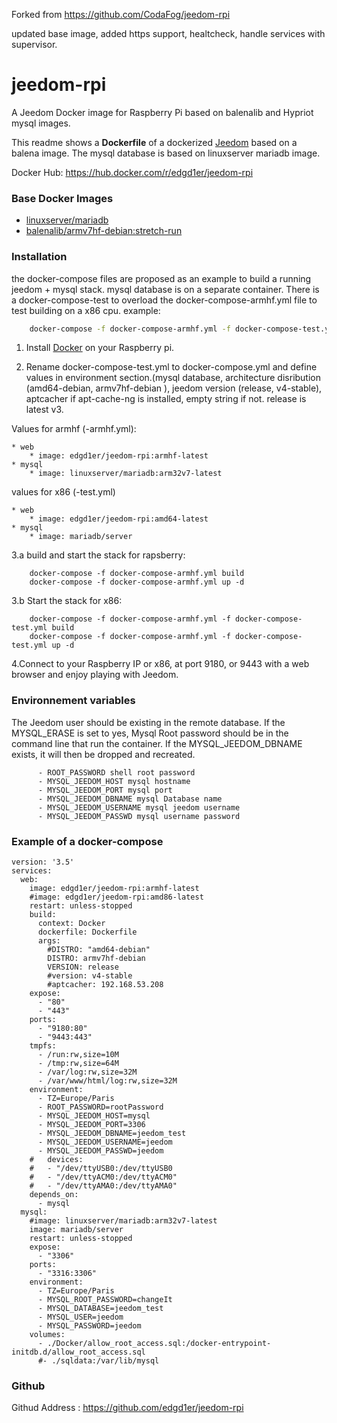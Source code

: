Forked from https://github.com/CodaFog/jeedom-rpi

updated base image, added https support, healtcheck, handle services with supervisor.


# jeedom-rpi

A Jeedom Docker image for Raspberry Pi based on balenalib and Hypriot mysql images.

This readme shows a **Dockerfile** of a dockerized [Jeedom](https://www.jeedom.com) based on a balena image. The mysql database is based on linuxserver mariadb image.

Docker Hub: https://hub.docker.com/r/edgd1er/jeedom-rpi


### Base Docker Images

* [linuxserver/mariadb](https://hub.docker.com/r/linuxserver/mariadb)
* [balenalib/armv7hf-debian:stretch-run](https://www.balena.io/docs/reference/base-images/base-images/?ref=dockerhub)


### Installation

the docker-compose files are proposed as an example to build a running jeedom + mysql stack. mysql database is on a separate container. There is a docker-compose-test to overload the docker-compose-armhf.yml file to test building on a x86 cpu.
example:
```bash
    docker-compose -f docker-compose-armhf.yml -f docker-compose-test.yml build
```

1. Install [Docker](https://www.docker.com/) on your Raspberry pi.

2. Rename docker-compose-test.yml to docker-compose.yml and define values in environment section.(mysql database, architecture disribution (amd64-debian, armv7hf-debian ), jeedom version (release, v4-stable), aptcacher if apt-cache-ng is installed, empty string if not. release is latest v3.

Values for armhf (-armhf.yml):

    * web
        * image: edgd1er/jeedom-rpi:armhf-latest
    * mysql
        * image: linuxserver/mariadb:arm32v7-latest
values for x86 (-test.yml)

    * web
        * image: edgd1er/jeedom-rpi:amd64-latest
    * mysql
        * image: mariadb/server
3.a build and start the stack for rapsberry:
```
    docker-compose -f docker-compose-armhf.yml build
    docker-compose -f docker-compose-armhf.yml up -d
```
3.b Start the stack for x86:
```
    docker-compose -f docker-compose-armhf.yml -f docker-compose-test.yml build
    docker-compose -f docker-compose-armhf.yml -f docker-compose-test.yml up -d
```
4.Connect to your Raspberry IP or x86, at port 9180, or 9443 with a web browser and enjoy playing with Jeedom.

### Environnement variables

The Jeedom user should be existing in the remote database. If the MYSQL_ERASE is set to yes, Mysql Root password should be in the command line that run the container. If the MYSQL_JEEDOM_DBNAME exists, it will then be dropped and recreated.

```   - TZ=Europe/Paris
      - ROOT_PASSWORD shell root password
      - MYSQL_JEEDOM_HOST mysql hostname
      - MYSQL_JEEDOM_PORT mysql port
      - MYSQL_JEEDOM_DBNAME mysql Database name
      - MYSQL_JEEDOM_USERNAME mysql jeedom username
      - MYSQL_JEEDOM_PASSWD mysql username password
```


### Example of a docker-compose

```
version: '3.5'
services:
  web:
    image: edgd1er/jeedom-rpi:armhf-latest
    #image: edgd1er/jeedom-rpi:amd86-latest
    restart: unless-stopped
    build:
      context: Docker
      dockerfile: Dockerfile
      args:
        #DISTRO: "amd64-debian"
        DISTRO: armv7hf-debian
        VERSION: release
        #version: v4-stable
        #aptcacher: 192.168.53.208
    expose:
      - "80"
      - "443"
    ports:
      - "9180:80"
      - "9443:443"
    tmpfs:
      - /run:rw,size=10M
      - /tmp:rw,size=64M
      - /var/log:rw,size=32M
      - /var/www/html/log:rw,size=32M
    environment:
      - TZ=Europe/Paris
      - ROOT_PASSWORD=rootPassword
      - MYSQL_JEEDOM_HOST=mysql
      - MYSQL_JEEDOM_PORT=3306
      - MYSQL_JEEDOM_DBNAME=jeedom_test
      - MYSQL_JEEDOM_USERNAME=jeedom
      - MYSQL_JEEDOM_PASSWD=jeedom
    #   devices:
    #   - "/dev/ttyUSB0:/dev/ttyUSB0
    #   - "/dev/ttyACM0:/dev/ttyACM0"
    #   - "/dev/ttyAMA0:/dev/ttyAMA0"
    depends_on:
      - mysql
  mysql:
    #image: linuxserver/mariadb:arm32v7-latest
    image: mariadb/server
    restart: unless-stopped
    expose:
      - "3306"
    ports:
      - "3316:3306"
    environment:
      - TZ=Europe/Paris
      - MYSQL_ROOT_PASSWORD=changeIt
      - MYSQL_DATABASE=jeedom_test
      - MYSQL_USER=jeedom
      - MYSQL_PASSWORD=jeedom
    volumes:
      - ./Docker/allow_root_access.sql:/docker-entrypoint-initdb.d/allow_root_access.sql
      #- ./sqldata:/var/lib/mysql
```

### Github

Githud Address : https://github.com/edgd1er/jeedom-rpi
